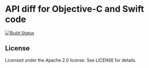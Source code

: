 # API diff for Objective-C and Swift code

[![Build Status](https://travis-ci.org/material-motion/material-motion-apidiff.svg?branch=develop)](https://travis-ci.org/material-motion/material-motion-apidiff)

## License

Licensed under the Apache 2.0 license. See LICENSE for details.
